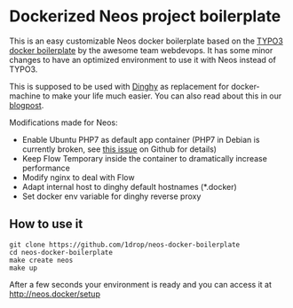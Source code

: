 # Dockerized Neos project boilerplate

This is an easy customizable Neos docker boilerplate based on the [TYPO3 docker boilerplate](https://github.com/webdevops/TYPO3-docker-boilerplate) by the awesome team webdevops.
It has some minor changes to have an optimized environment to use it with Neos instead of TYPO3.

This is supposed to be used with [Dinghy](https://github.com/codekitchen/dinghy) as replacement for docker-machine
to make your life much easier.
You can also read about this in our [blogpost](http://blog.1drop.de/en/developing-neos-with-docker/).

Modifications made for Neos:

* Enable Ubuntu PHP7 as default app container (PHP7 in Debian is currently broken, see [this issue](https://github.com/gplessis/dotdeb-php/issues/124) on Github for details)
* Keep Flow Temporary inside the container to dramatically increase performance
* Modify nginx to deal with Flow
* Adapt internal host to dinghy default hostnames (*.docker)
* Set docker env variable for dinghy reverse proxy

## How to use it

    git clone https://github.com/1drop/neos-docker-boilerplate
    cd neos-docker-boilerplate
    make create neos
    make up
    
After a few seconds your environment is ready and you can access it at http://neos.docker/setup
